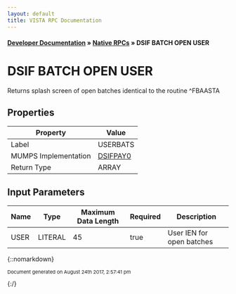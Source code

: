 ```yaml
---
layout: default
title: VISTA RPC Documentation
---
```


#### [Developer Documentation](../index) &#187; [Native RPCs](TableOfContents) &#187; DSIF BATCH OPEN USER<br/>
# DSIF BATCH OPEN USER

Returns splash screen of open batches identical to the routine ^FBAASTA

## Properties

Property | Value
--- | ---
Label | USERBATS
MUMPS Implementation | [DSIFPAY0](http://code.osehra.org/dox/Routine_DSIFPAY0_source.html)
Return Type | ARRAY


## Input Parameters

Name | Type | Maximum Data Length | Required | Description
--- | --- | --- | --- | ---
USER | LITERAL | 45 | true | User IEN for open batches



{::nomarkdown} <br/><p style="font-size: 11px">Document generated on August 24th 2017, 2:57:41 pm</p>{:/}